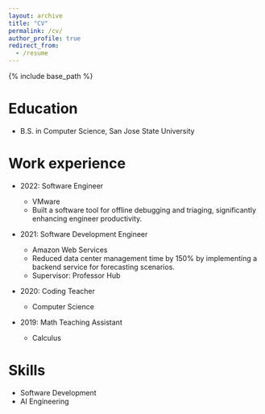 ```yaml
---
layout: archive
title: "CV"
permalink: /cv/
author_profile: true
redirect_from:
  - /resume
---
```


{% include base_path %}

Education
======
* B.S. in Computer Science, San Jose State University

Work experience
======
* 2022: Software Engineer
  * VMware
  * Built a software tool for offline debugging and triaging, significantly enhancing engineer productivity.

* 2021: Software Development Engineer
  * Amazon Web Services
  * Reduced data center management time by 150% by implementing a backend service for forecasting scenarios.
  * Supervisor: Professor Hub

* 2020: Coding Teacher
  * Computer Science
 
* 2019: Math Teaching Assistant
  * Calculus
  
Skills
======
* Software Development
* AI Engineering
